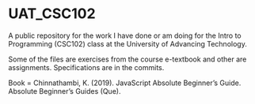 # UAT_CSC102
A public repository for the work I have done or am doing for the Intro to Programming (CSC102) class at the University of Advancing Technology. 

Some of the files are exercises from the course e-textbook and other are assignments. Specifications are in the commits. 

Book = Chinnathambi, K. (2019). JavaScript Absolute Beginner’s Guide. Absolute Beginner’s Guides (Que).
